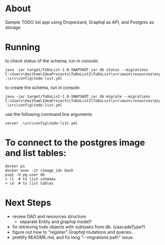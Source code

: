 # About
Sample TODO list app using Dropwizard, Graphql as API, and Postgres as storage

# Running
to check status of the schema, run in console:
```
java -jar target/ToDoList-1.0-SNAPSHOT.jar db status --migrations C:\Users\Haitham\IdeaProjects\ToDoList2\ToDoList\src\main\resources\migrations.xml .\src\config\todo-list.yml
```

to create the schema, run in console:
```
java -jar target/ToDoList-1.0-SNAPSHOT.jar db migrate --migrations C:\Users\Haitham\IdeaProjects\ToDoList2\ToDoList\src\main\resources\migrations.xml .\src\config\todo-list.yml
```

use the following command line arguments
```
server .\src\config\todo-list.yml
```

# To connect to the postgres image and list tables:
```
docker ps
docker exec -it <image_id> bash
psql -U pg-user db
> \l  # to list schemas
> \d  # to list tables
```


# Next Steps

- review DAO and resources structure.
  - separate Entity and graphql model?
- fix retrieving todo objects with subtasks from db. (cascadeType?)
- figure out how to "register" Graphql mutations and queries.
- prettify README.md, and fix long "--migrations path" issue.